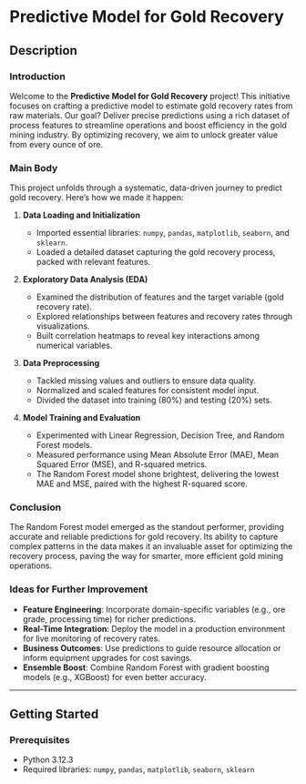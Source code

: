 # Predictive Model for Gold Recovery

## Description

### Introduction
Welcome to the **Predictive Model for Gold Recovery** project! This initiative focuses on crafting a predictive model to estimate gold recovery rates from raw materials. Our goal? Deliver precise predictions using a rich dataset of process features to streamline operations and boost efficiency in the gold mining industry. By optimizing recovery, we aim to unlock greater value from every ounce of ore.

### Main Body
This project unfolds through a systematic, data-driven journey to predict gold recovery. Here’s how we made it happen:

1. **Data Loading and Initialization**  
   - Imported essential libraries: `numpy`, `pandas`, `matplotlib`, `seaborn`, and `sklearn`.  
   - Loaded a detailed dataset capturing the gold recovery process, packed with relevant features.  

2. **Exploratory Data Analysis (EDA)**  
   - Examined the distribution of features and the target variable (gold recovery rate).  
   - Explored relationships between features and recovery rates through visualizations.  
   - Built correlation heatmaps to reveal key interactions among numerical variables.  

3. **Data Preprocessing**  
   - Tackled missing values and outliers to ensure data quality.  
   - Normalized and scaled features for consistent model input.  
   - Divided the dataset into training (80%) and testing (20%) sets.  

4. **Model Training and Evaluation**  
   - Experimented with Linear Regression, Decision Tree, and Random Forest models.  
   - Measured performance using Mean Absolute Error (MAE), Mean Squared Error (MSE), and R-squared metrics.  
   - The Random Forest model shone brightest, delivering the lowest MAE and MSE, paired with the highest R-squared score.  

### Conclusion
The Random Forest model emerged as the standout performer, providing accurate and reliable predictions for gold recovery. Its ability to capture complex patterns in the data makes it an invaluable asset for optimizing the recovery process, paving the way for smarter, more efficient gold mining operations.

### Ideas for Further Improvement
- **Feature Engineering**: Incorporate domain-specific variables (e.g., ore grade, processing time) for richer predictions.  
- **Real-Time Integration**: Deploy the model in a production environment for live monitoring of recovery rates.  
- **Business Outcomes**: Use predictions to guide resource allocation or inform equipment upgrades for cost savings.  
- **Ensemble Boost**: Combine Random Forest with gradient boosting models (e.g., XGBoost) for even better accuracy.  

---

## Getting Started

### Prerequisites
- Python 3.12.3  
- Required libraries: `numpy`, `pandas`, `matplotlib`, `seaborn`, `sklearn`  

